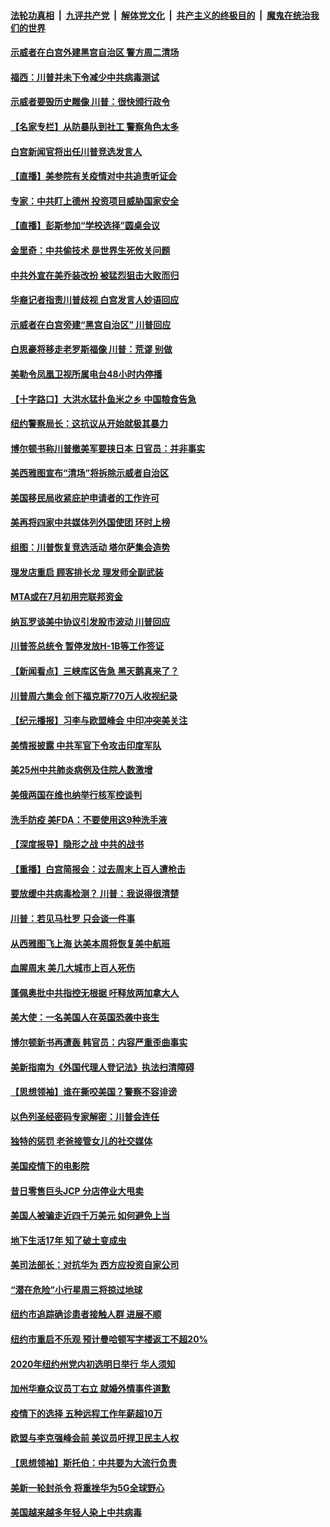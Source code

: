 

####  [法轮功真相](../../../../basic/blob/master/README.md?t=06240702) &nbsp;|&nbsp; [九评共产党](../../../../9ping.md/blob/master/README.md?t=06240702) &nbsp;|&nbsp; [解体党文化](../../../../jtdwh.md/blob/master/README.md?t=06240702)  &nbsp;|&nbsp; [共产主义的终极目的](../../../../gczydzjmd.md/blob/master/README.md?t=06240702) &nbsp;|&nbsp; [魔鬼在统治我们的世界](../../../../mgztzwmdsj.md/blob/master/README.md?t=06240702) 

#### [示威者在白宫外建黑宫自治区 警方周二清场](../pages/nsc412/n12207719.md?t=06240702) 

#### [福西：川普并未下令减少中共病毒测试](../pages/nsc412/n12207515.md?t=06240702) 

#### [示威者要毁历史雕像 川普：很快颁行政令](../pages/nsc412/n12207491.md?t=06240702) 

#### [【名家专栏】从防暴队到社工 警察角色太多](../pages/nsc412/n12206746.md?t=06240702) 

#### [白宫新闻官将出任川普竞选发言人](../pages/nsc412/n12207502.md?t=06240702) 

#### [【直播】美参院有关疫情对中共追责听证会](../pages/nsc412/n12207370.md?t=06240702) 

#### [专家：中共盯上德州 投资项目威胁国家安全](../pages/nsc412/n12207441.md?t=06240702) 

#### [【直播】彭斯参加“学校选择”圆桌会议](../pages/nsc412/n12207136.md?t=06240702) 

#### [金里奇：中共偷技术 是世界生死攸关问题](../pages/nsc412/n12207082.md?t=06240702) 

#### [中共外宣在美乔装改扮 被猛烈狙击大败而归](../pages/nsc412/n12207048.md?t=06240702) 

#### [华裔记者指责川普歧视 白宫发言人妙语回应](../pages/nsc412/n12206915.md?t=06240702) 

#### [示威者在白宫旁建“黑宫自治区” 川普回应](../pages/nsc412/n12206641.md?t=06240702) 

#### [白思豪将移走老罗斯福像 川普：荒谬 别做](../pages/nsc412/n12205759.md?t=06240702) 

#### [美勒令凤凰卫视所属电台48小时内停播](../pages/nsc412/n12205664.md?t=06240702) 

#### [【十字路口】大洪水猛扑鱼米之乡 中国粮食告急](../pages/nsc412/n12205567.md?t=06240702) 

#### [纽约警察局长：这抗议从开始就极其暴力](../pages/nsc412/n12205750.md?t=06240702) 

#### [博尔顿书称川普撤美军要挟日本 日官员：并非事实](../pages/nsc412/n12206543.md?t=06240702) 

#### [美西雅图宣布“清场”将拆除示威者自治区](../pages/nsc412/n12206432.md?t=06240702) 

#### [美国移民局收紧庇护申请者的工作许可](../pages/nsc412/n12206240.md?t=06240702) 

#### [美再将四家中共媒体列外国使团 环时上榜](../pages/nsc412/n12205059.md?t=06240702) 

#### [组图：川普恢复竞选活动 塔尔萨集会造势](../pages/nsc412/n12204200.md?t=06240702) 

#### [理发店重启 顾客排长龙 理发师全副武装](../pages/nsc412/n12205742.md?t=06240702) 

#### [MTA或在7月初用完联邦资金](../pages/nsc412/n12205756.md?t=06240702) 

#### [纳瓦罗谈美中协议引发股市波动 川普回应](../pages/nsc412/n12205543.md?t=06240702) 

#### [川普签总统令 暂停发放H-1B等工作签证](../pages/nsc412/n12205286.md?t=06240702) 

#### [【新闻看点】三峡库区告急 黑天鹅真来了？](../pages/nsc412/n12205008.md?t=06240702) 

#### [川普周六集会 创下福克斯770万人收视纪录](../pages/nsc412/n12205358.md?t=06240702) 

#### [【纪元播报】习李与欧盟峰会 中印冲突美关注](../pages/nsc412/n12205264.md?t=06240702) 

#### [美情报披露 中共军官下令攻击印度军队](../pages/nsc412/n12205206.md?t=06240702) 

#### [美25州中共肺炎病例及住院人数激增](../pages/nsc412/n12204895.md?t=06240702) 

#### [美俄两国在维也纳举行核军控谈判](../pages/nsc412/n12205020.md?t=06240702) 

#### [洗手防疫 美FDA：不要使用这9种洗手液](../pages/nsc412/n12204896.md?t=06240702) 

#### [【深度报导】隐形之战 中共的战书](../pages/nsc412/n12200980.md?t=06240702) 

#### [【重播】白宫简报会：过去周末上百人遭枪击](../pages/nsc412/n12204458.md?t=06240702) 

#### [要放缓中共病毒检测？ 川普：我说得很清楚](../pages/nsc412/n12204784.md?t=06240702) 

#### [川普：若见马杜罗 只会谈一件事](../pages/nsc412/n12204747.md?t=06240702) 

#### [从西雅图飞上海 达美本周将恢复美中航班](../pages/nsc412/n12204640.md?t=06240702) 

#### [血腥周末 美几大城市上百人死伤](../pages/nsc412/n12204490.md?t=06240702) 

#### [蓬佩奥批中共指控无根据 吁释放两加拿大人](../pages/nsc412/n12204564.md?t=06240702) 

#### [美大使：一名美国人在英国恐袭中丧生](../pages/nsc412/n12204415.md?t=06240702) 

#### [博尔顿新书再遭轰 韩官员：内容严重歪曲事实](../pages/nsc412/n12204194.md?t=06240702) 

#### [美新指南为《外国代理人登记法》执法扫清障碍](../pages/nsc412/n12203013.md?t=06240702) 

#### [【思想领袖】谁在撕咬美国？警察不容诽谤](../pages/nsc412/n12201992.md?t=06240702) 

#### [以色列圣经密码专家解密：川普会连任](../pages/nsc412/n12203622.md?t=06240702) 

#### [独特的惩罚  老爸接管女儿的社交媒体](../pages/nsc412/n12202897.md?t=06240702) 

#### [美国疫情下的电影院](../pages/nsc412/n12202867.md?t=06240702) 

#### [昔日零售巨头JCP 分店停业大甩卖](../pages/nsc412/n12202922.md?t=06240702) 

#### [美国人被骗走近四千万美元 如何避免上当](../pages/nsc412/n12202930.md?t=06240702) 

#### [地下生活17年 知了破土变成虫](../pages/nsc412/n12202962.md?t=06240702) 

#### [美司法部长：对抗华为 西方应投资自家公司](../pages/nsc412/n12203386.md?t=06240702) 

#### [“潜在危险”小行星周三将掠过地球](../pages/nsc412/n12202747.md?t=06240702) 

#### [纽约市追踪确诊患者接触人群  进展不顺](../pages/nsc412/n12203018.md?t=06240702) 

#### [纽约市重启不乐观 预计曼哈顿写字楼返工不超20%](../pages/nsc412/n12203023.md?t=06240702) 

#### [2020年纽约州党内初选明日举行 华人须知](../pages/nsc412/n12203026.md?t=06240702) 

#### [加州华裔众议员丁右立    就婚外情事件道歉](../pages/nsc412/n12203179.md?t=06240702) 

#### [疫情下的选择 五种远程工作年薪超10万](../pages/nsc412/n12190408.md?t=06240702) 

#### [欧盟与李克强峰会前 美议员吁捍卫民主人权](../pages/nsc412/n12202775.md?t=06240702) 

#### [【思想领袖】斯托伯：中共要为大流行负责](../pages/nsc412/n12115529.md?t=06240702) 

#### [美新一轮封杀令 将重挫华为5G全球野心](../pages/nsc412/n12202488.md?t=06240702) 

#### [美国越来越多年轻人染上中共病毒](../pages/nsc412/n12202590.md?t=06240702) 

